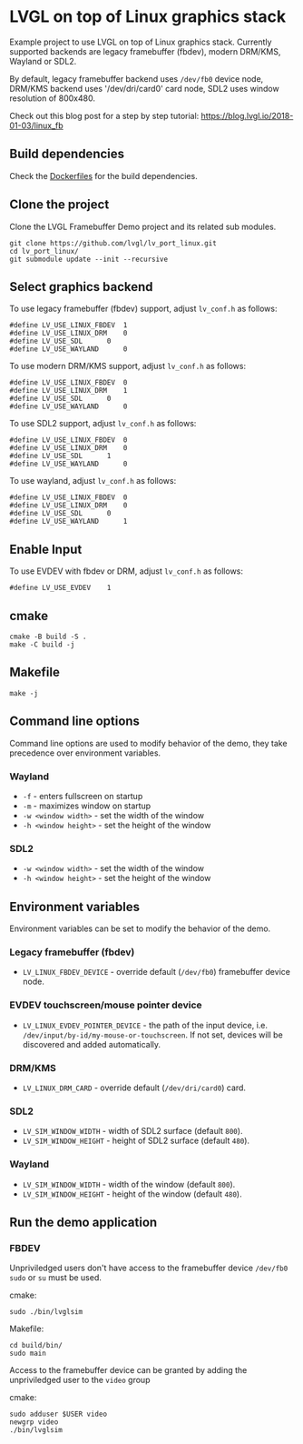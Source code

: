 # LVGL on top of Linux graphics stack

Example project to use LVGL on top of Linux graphics stack.
Currently supported backends are legacy framebuffer
(fbdev), modern DRM/KMS, Wayland or SDL2.

By default, legacy framebuffer backend uses `/dev/fb0` device node,
DRM/KMS backend uses '/dev/dri/card0' card node, SDL2 uses window
resolution of 800x480.

Check out this blog post for a step by step tutorial:
https://blog.lvgl.io/2018-01-03/linux_fb

## Build dependencies
Check the [Dockerfiles](docker/) for the build dependencies.  

## Clone the project

Clone the LVGL Framebuffer Demo project and its related sub modules.

```
git clone https://github.com/lvgl/lv_port_linux.git
cd lv_port_linux/
git submodule update --init --recursive
```

## Select graphics backend

To use legacy framebuffer (fbdev) support, adjust `lv_conf.h` as follows:
```
#define LV_USE_LINUX_FBDEV	1
#define LV_USE_LINUX_DRM	0
#define LV_USE_SDL		0
#define LV_USE_WAYLAND		0
```

To use modern DRM/KMS support, adjust `lv_conf.h` as follows:
```
#define LV_USE_LINUX_FBDEV	0
#define LV_USE_LINUX_DRM	1
#define LV_USE_SDL		0
#define LV_USE_WAYLAND		0
```

To use SDL2 support, adjust `lv_conf.h` as follows:
```
#define LV_USE_LINUX_FBDEV	0
#define LV_USE_LINUX_DRM	0
#define LV_USE_SDL		1
#define LV_USE_WAYLAND		0
```


To use wayland, adjust `lv_conf.h` as follows:
```
#define LV_USE_LINUX_FBDEV	0
#define LV_USE_LINUX_DRM	0
#define LV_USE_SDL		0
#define LV_USE_WAYLAND		1
```


## Enable Input

To use EVDEV with fbdev or DRM, adjust `lv_conf.h` as follows:
```
#define LV_USE_EVDEV	1
```


## cmake

```
cmake -B build -S .
make -C build -j
```

## Makefile

```
make -j
```

## Command line options

Command line options are used to modify behavior of the demo, they take precedence over environment variables.

### Wayland

- `-f` - enters fullscreen on startup
- `-m` - maximizes window on startup
- `-w <window width>` - set the width of the window
- `-h <window height>` - set the height of the window

### SDL2

- `-w <window width>` - set the width of the window
- `-h <window height>` - set the height of the window

## Environment variables

Environment variables can be set to modify the behavior of the demo.

### Legacy framebuffer (fbdev)

- `LV_LINUX_FBDEV_DEVICE` - override default (`/dev/fb0`) framebuffer device node.


### EVDEV touchscreen/mouse pointer device

- `LV_LINUX_EVDEV_POINTER_DEVICE` - the path of the input device, i.e.
  `/dev/input/by-id/my-mouse-or-touchscreen`. If not set, devices will
  be discovered and added automatically.

### DRM/KMS

- `LV_LINUX_DRM_CARD` - override default (`/dev/dri/card0`) card.

### SDL2

- `LV_SIM_WINDOW_WIDTH` - width of SDL2 surface (default `800`).
- `LV_SIM_WINDOW_HEIGHT` - height of SDL2 surface (default `480`).

### Wayland

- `LV_SIM_WINDOW_WIDTH` - width of the window (default `800`).
- `LV_SIM_WINDOW_HEIGHT` - height of the window (default `480`).


## Run the demo application

### FBDEV

Unpriviledged users don't have access to the framebuffer device `/dev/fb0`
`sudo` or `su` must be used.

cmake:
```
sudo ./bin/lvglsim
```

Makefile:
```
cd build/bin/
sudo main
```

Access to the framebuffer device can be granted by adding the unpriviledged user to the `video` group

cmake:
```
sudo adduser $USER video
newgrp video
./bin/lvglsim
```

